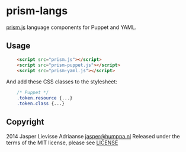 prism-langs
===

[prism.js](http://prismjs.com/) language components for Puppet and YAML.

Usage
---

````html
	<script src="prism.js"></script>
	<script src="prism-puppet.js"></script>
	<script src="prism-yaml.js"></script>
````

And add these CSS classes to the stylesheet:

````css
	/* Puppet */
	.token.resource {...}
	.token.class {...}
````


Copyright
---

2014 Jasper Lievisse Adriaanse <jasper@humppa.nl>
Released under the terms of the MIT license, please see [LICENSE](./LICENSE)
